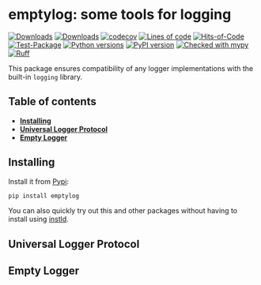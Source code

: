 # emptylog: some tools for logging

[![Downloads](https://static.pepy.tech/badge/emptylog/month)](https://pepy.tech/project/emptylog)
[![Downloads](https://static.pepy.tech/badge/emptylog)](https://pepy.tech/project/emptylog)
[![codecov](https://codecov.io/gh/pomponchik/emptylog/graph/badge.svg?token=I7Be1jVBeB)](https://codecov.io/gh/pomponchik/emptylog)
[![Lines of code](https://sloc.xyz/github/pomponchik/emptylog/?category=code)](https://github.com/boyter/scc/)
[![Hits-of-Code](https://hitsofcode.com/github/pomponchik/emptylog?branch=main)](https://hitsofcode.com/github/pomponchik/emptylog/view?branch=main)
[![Test-Package](https://github.com/pomponchik/emptylog/actions/workflows/tests_and_coverage.yml/badge.svg)](https://github.com/pomponchik/emptylog/actions/workflows/tests_and_coverage.yml)
[![Python versions](https://img.shields.io/pypi/pyversions/emptylog.svg)](https://pypi.python.org/pypi/emptylog)
[![PyPI version](https://badge.fury.io/py/emptylog.svg)](https://badge.fury.io/py/emptylog)
[![Checked with mypy](http://www.mypy-lang.org/static/mypy_badge.svg)](http://mypy-lang.org/)
[![Ruff](https://img.shields.io/endpoint?url=https://raw.githubusercontent.com/astral-sh/ruff/main/assets/badge/v2.json)](https://github.com/astral-sh/ruff)


This package ensures compatibility of any logger implementations with the built-in `logging` library.


## Table of contents

- [**Installing**](#installing)
- [**Universal Logger Protocol**](#universal-logger-protocol)
- [**Empty Logger**](#empty-logger)


## Installing

Install it from [Pypi](https://pypi.org/project/emptylog/):

```bash
pip install emptylog
```

You can also quickly try out this and other packages without having to install using [instld](https://github.com/pomponchik/instld).


## Universal Logger Protocol


## Empty Logger
